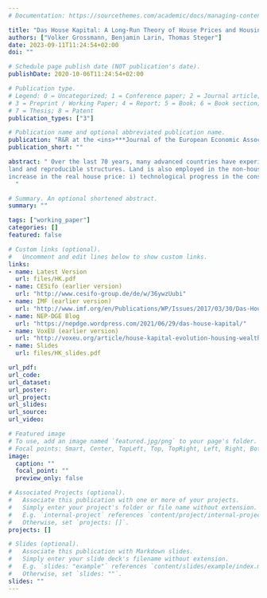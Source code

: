 ```yaml
---
# Documentation: https://sourcethemes.com/academic/docs/managing-content/

title: "Das House Kapital: A Long-Run Theory of House Prices and Housing Wealth"
authors: ["Volker Grossmann, Benjamin Larin, Thomas Steger"]
date: 2023-09-11T11:24:54+02:00
doi: ""

# Schedule page publish date (NOT publication's date).
publishDate: 2020-10-06T11:24:54+02:00

# Publication type.
# Legend: 0 = Uncategorized; 1 = Conference paper; 2 = Journal article;
# 3 = Preprint / Working Paper; 4 = Report; 5 = Book; 6 = Book section;
# 7 = Thesis; 8 = Patent
publication_types: ["3"]

# Publication name and optional abbreviated publication name.
publication: "R&R at the <ins>***Journal of the European Economic Association***</ins>"
publication_short: ""

abstract: " Over the last 70 years, many advanced countries have experienced growing real house prices and an increasing housing wealth-to-income ratio. To explain these long-run patterns, this paper introduces a novel multi-sector growth model where housing services are produced using non-reproducible
land and reproducible structures. Land is also employed in the non-housing sector. First, we identify two fundamental mechanisms driving the long-run
increase in the real house price: i) technological progress in the construction sector lags behind the technological progress of the rest of the economy and ii) housing production is more land-intensive than non-housing production. Second, we study transitional dynamics for the US, UK, France, and Germany. Our calibrated model explains most of the observed increase in the housing wealth-to-income ratio since 1950. Counterfactual experiments identify initially low stocks of residential structures and non-residential capital as key exogenous drivers for this increase. The associated investment incentives led to a long-lasting construction boom and steadily increasing land scarcity, boosting residential land prices.
  "

# Summary. An optional shortened abstract.
summary: ""

tags: ["working_paper"]
categories: []
featured: false

# Custom links (optional).
#   Uncomment and edit lines below to show custom links.
links:
- name: Latest Version
  url: files/HK.pdf
- name: CESifo (earlier version)
  url: "http://www.cesifo-group.de/de/w/36ywzUubi"
- name: IMF (earlier version)
  url: "http://www.imf.org/en/Publications/WP/Issues/2017/03/30/Das-House-Kapital-A-Long-Term-Housing-Macro-Model-44779"
- name: NEP-DGE Blog
  url: "https://nepdge.wordpress.com/2021/06/29/das-house-kapital/"
- name: VoxEU (earlier version)
  url: "http://voxeu.org/article/house-kapital-evolution-housing-wealth-1955-2100"
- name: Slides
  url: files/HK_slides.pdf

url_pdf:
url_code:
url_dataset:
url_poster:
url_project:
url_slides:
url_source:
url_video:

# Featured image
# To use, add an image named `featured.jpg/png` to your page's folder.
# Focal points: Smart, Center, TopLeft, Top, TopRight, Left, Right, BottomLeft, Bottom, BottomRight.
image:
  caption: ""
  focal_point: ""
  preview_only: false

# Associated Projects (optional).
#   Associate this publication with one or more of your projects.
#   Simply enter your project's folder or file name without extension.
#   E.g. `internal-project` references `content/project/internal-project/index.md`.
#   Otherwise, set `projects: []`.
projects: []

# Slides (optional).
#   Associate this publication with Markdown slides.
#   Simply enter your slide deck's filename without extension.
#   E.g. `slides: "example"` references `content/slides/example/index.md`.
#   Otherwise, set `slides: ""`.
slides: ""
---
```

